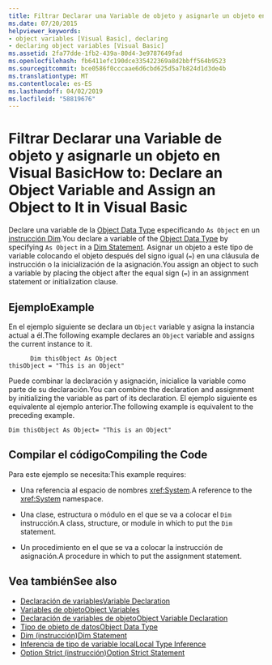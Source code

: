 ```yaml
---
title: Filtrar Declarar una Variable de objeto y asignarle un objeto en Visual Basic
ms.date: 07/20/2015
helpviewer_keywords:
- object variables [Visual Basic], declaring
- declaring object variables [Visual Basic]
ms.assetid: 2fa77dde-1fb2-439a-80d4-3e9787649fad
ms.openlocfilehash: fb6411efc190dce335422369a8d2bbff564b9523
ms.sourcegitcommit: bce0586f0cccaae6d6cbd625d5a7b824d1d3de4b
ms.translationtype: MT
ms.contentlocale: es-ES
ms.lasthandoff: 04/02/2019
ms.locfileid: "58819676"
---
```

# <a name="how-to-declare-an-object-variable-and-assign-an-object-to-it-in-visual-basic"></a><span data-ttu-id="89e2d-102">Filtrar Declarar una Variable de objeto y asignarle un objeto en Visual Basic</span><span class="sxs-lookup"><span data-stu-id="89e2d-102">How to: Declare an Object Variable and Assign an Object to It in Visual Basic</span></span>
<span data-ttu-id="89e2d-103">Declare una variable de la [Object Data Type](../../../../visual-basic/language-reference/data-types/object-data-type.md) especificando `As Object` en un [instrucción Dim](../../../../visual-basic/language-reference/statements/dim-statement.md).</span><span class="sxs-lookup"><span data-stu-id="89e2d-103">You declare a variable of the [Object Data Type](../../../../visual-basic/language-reference/data-types/object-data-type.md) by specifying `As Object` in a [Dim Statement](../../../../visual-basic/language-reference/statements/dim-statement.md).</span></span> <span data-ttu-id="89e2d-104">Asignar un objeto a este tipo de variable colocando el objeto después del signo igual (`=`) en una cláusula de instrucción o la inicialización de la asignación.</span><span class="sxs-lookup"><span data-stu-id="89e2d-104">You assign an object to such a variable by placing the object after the equal sign (`=`) in an assignment statement or initialization clause.</span></span>  
  
## <a name="example"></a><span data-ttu-id="89e2d-105">Ejemplo</span><span class="sxs-lookup"><span data-stu-id="89e2d-105">Example</span></span>  
 <span data-ttu-id="89e2d-106">En el ejemplo siguiente se declara un `Object` variable y asigna la instancia actual a él.</span><span class="sxs-lookup"><span data-stu-id="89e2d-106">The following example declares an `Object` variable and assigns the current instance to it.</span></span>  
  
```  
      Dim thisObject As Object  
thisObject = "This is an Object"  
```  
  
 <span data-ttu-id="89e2d-107">Puede combinar la declaración y asignación, inicialice la variable como parte de su declaración.</span><span class="sxs-lookup"><span data-stu-id="89e2d-107">You can combine the declaration and assignment by initializing the variable as part of its declaration.</span></span> <span data-ttu-id="89e2d-108">El ejemplo siguiente es equivalente al ejemplo anterior.</span><span class="sxs-lookup"><span data-stu-id="89e2d-108">The following example is equivalent to the preceding example.</span></span>  
  
```  
Dim thisObject As Object= "This is an Object"  
```  
  
## <a name="compiling-the-code"></a><span data-ttu-id="89e2d-109">Compilar el código</span><span class="sxs-lookup"><span data-stu-id="89e2d-109">Compiling the Code</span></span>  
 <span data-ttu-id="89e2d-110">Para este ejemplo se necesita:</span><span class="sxs-lookup"><span data-stu-id="89e2d-110">This example requires:</span></span>  
  
-   <span data-ttu-id="89e2d-111">Una referencia al espacio de nombres <xref:System>.</span><span class="sxs-lookup"><span data-stu-id="89e2d-111">A reference to the <xref:System> namespace.</span></span>  
  
-   <span data-ttu-id="89e2d-112">Una clase, estructura o módulo en el que se va a colocar el `Dim` instrucción.</span><span class="sxs-lookup"><span data-stu-id="89e2d-112">A class, structure, or module in which to put the `Dim` statement.</span></span>  
  
-   <span data-ttu-id="89e2d-113">Un procedimiento en el que se va a colocar la instrucción de asignación.</span><span class="sxs-lookup"><span data-stu-id="89e2d-113">A procedure in which to put the assignment statement.</span></span>  
  
## <a name="see-also"></a><span data-ttu-id="89e2d-114">Vea también</span><span class="sxs-lookup"><span data-stu-id="89e2d-114">See also</span></span>

- [<span data-ttu-id="89e2d-115">Declaración de variables</span><span class="sxs-lookup"><span data-stu-id="89e2d-115">Variable Declaration</span></span>](../../../../visual-basic/programming-guide/language-features/variables/variable-declaration.md)
- [<span data-ttu-id="89e2d-116">Variables de objeto</span><span class="sxs-lookup"><span data-stu-id="89e2d-116">Object Variables</span></span>](../../../../visual-basic/programming-guide/language-features/variables/object-variables.md)
- [<span data-ttu-id="89e2d-117">Declaración de variables de objeto</span><span class="sxs-lookup"><span data-stu-id="89e2d-117">Object Variable Declaration</span></span>](../../../../visual-basic/programming-guide/language-features/variables/object-variable-declaration.md)
- [<span data-ttu-id="89e2d-118">Tipo de objeto de datos</span><span class="sxs-lookup"><span data-stu-id="89e2d-118">Object Data Type</span></span>](../../../../visual-basic/language-reference/data-types/object-data-type.md)
- [<span data-ttu-id="89e2d-119">Dim (instrucción)</span><span class="sxs-lookup"><span data-stu-id="89e2d-119">Dim Statement</span></span>](../../../../visual-basic/language-reference/statements/dim-statement.md)
- [<span data-ttu-id="89e2d-120">Inferencia de tipo de variable local</span><span class="sxs-lookup"><span data-stu-id="89e2d-120">Local Type Inference</span></span>](../../../../visual-basic/programming-guide/language-features/variables/local-type-inference.md)
- [<span data-ttu-id="89e2d-121">Option Strict (instrucción)</span><span class="sxs-lookup"><span data-stu-id="89e2d-121">Option Strict Statement</span></span>](../../../../visual-basic/language-reference/statements/option-strict-statement.md)
